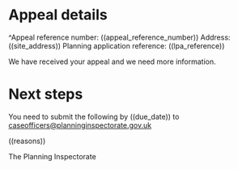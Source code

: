 # Appeal details

^Appeal reference number: ((appeal_reference_number))
Address: ((site_address))
Planning application reference: ((lpa_reference))

We have received your appeal and we need more information.

# Next steps

You need to submit the following by ((due_date)) to caseofficers@planninginspectorate.gov.uk

((reasons))

The Planning Inspectorate
